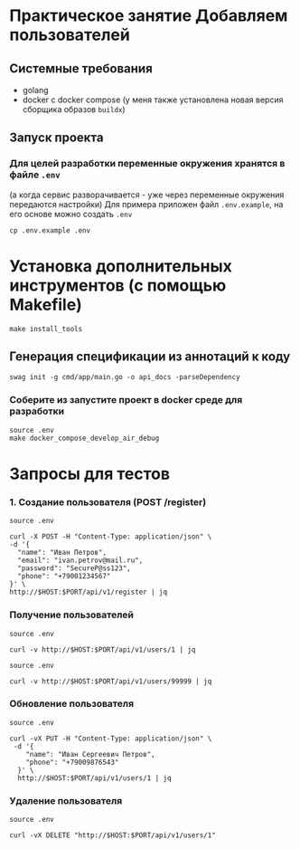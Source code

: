 # Практическое занятие Добавляем пользователей

## Системные требования
- golang 
- docker с docker compose (у меня также установлена новая версия сборщика образов `buildx`)
 
## Запуск проекта
### Для целей разработки переменные окружения хранятся в файле `.env` 
(а когда сервис разворачивается - уже через переменные окружения передаются настройки)
Для примера приложен файл `.env.example`, на его основе можно создать `.env`
```shell
cp .env.example .env
```

# Установка дополнительных инструментов (с помощью Makefile)
```shell
make install_tools
```

## Генерация спецификации из аннотаций к коду
```shell
swag init -g cmd/app/main.go -o api_docs -parseDependency
```

### Соберите из запустите проект в docker среде для разработки
```shell
source .env
make docker_compose_develop_air_debug
```


# Запросы для тестов
### 1. Создание пользователя (POST /register)
```shell
source .env

curl -X POST -H "Content-Type: application/json" \
-d '{
  "name": "Иван Петров",
  "email": "ivan.petrov@mail.ru",
  "password": "SecureP@ss123",
  "phone": "+79001234567"
}' \
http://$HOST:$PORT/api/v1/register | jq
```

### Получение пользователей
```shell
source .env

curl -v http://$HOST:$PORT/api/v1/users/1 | jq
```

```shell
source .env

curl -v http://$HOST:$PORT/api/v1/users/99999 | jq
```

### Обновление пользователя
```shell
source .env

curl -vX PUT -H "Content-Type: application/json" \
 -d '{
    "name": "Иван Сергеевич Петров", 
    "phone": "+79009876543"
  }' \
  http://$HOST:$PORT/api/v1/users/1 | jq
```

### Удаление пользователя
```shell
source .env

curl -vX DELETE "http://$HOST:$PORT/api/v1/users/1"
```
